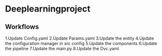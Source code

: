 # Deeplearningproject

## Workflows

1.Update Config.yaml
2.Update Params.yaml
3.Update the entity
4.Update the configuration manager in src config
5.Update the components
6.Update the pipeline
7.Update the main.py
8.Update the Dvc.yaml